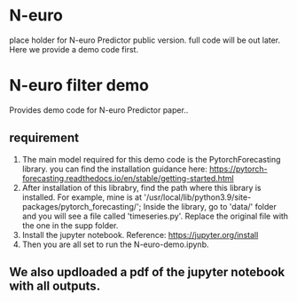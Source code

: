 # N-euro
place holder for N-euro Predictor public version.
full code will be out later. Here we provide a demo code first.

# N-euro filter demo   


Provides demo code for N-euro Predictor paper..

## requirement
1. The main model required for this demo code is the PytorchForecasting library.
   you can find the installation guidance here: https://pytorch-forecasting.readthedocs.io/en/stable/getting-started.html 
2. After installation of this librabry, find the path where this library is installed. For example, mine is at '/usr/local/lib/python3.9/site-packages/pytorch_forecasting/'; Inside the library, go to 'data/' folder and you will see a file called 'timeseries.py'. Replace the original file with the one in the supp folder. 
3. Install the jupyter notebook. Reference: https://jupyter.org/install
3. Then you are all set to run the N-euro-demo.ipynb.

## We also updloaded a pdf of the jupyter notebook with all outputs.
 
 